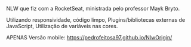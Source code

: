 NLW que fiz com a RocketSeat, ministrada pelo professor Mayk Bryto.

Utilizando responsividade, 
código limpo,
Plugins/bibliotecas externas de JavaScript,
Utilização de variáveis nas cores.

APENAS Versão mobile: https://pedrofeitosa97.github.io/NlwOrigin/
